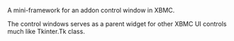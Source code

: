A mini-framework for an addon control window in XBMC.

The control windows serves as a parent widget for other XBMC UI controls much like Tkinter.Tk class.
